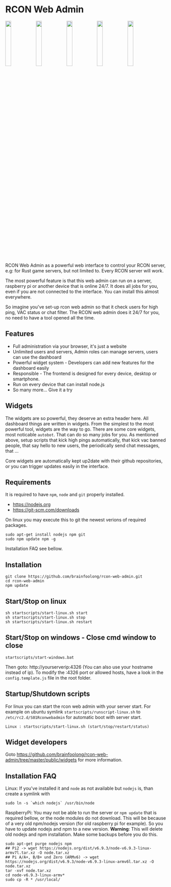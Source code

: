 # RCON Web Admin

<img src="https://brainfoolong.github.io/rcon-web-admin/images/screenshots/dashboard.jpg" width="19%"><img src="https://brainfoolong.github.io/rcon-web-admin/images/screenshots/autobot.jpg" width="19%"><img src="https://brainfoolong.github.io/rcon-web-admin/images/screenshots/server-management.jpg" width="19%"><img src="https://brainfoolong.github.io/rcon-web-admin/images/screenshots/ucc.jpg" width="19%"><img src="https://brainfoolong.github.io/rcon-web-admin/images/screenshots/widgets.jpg" width="19%">

RCON Web Admin as a powerful web interface to control your RCON server, e.g: for Rust game servers, but not limited to. Every RCON server will work.

The most powerful feature is that this web admin can run on a server, raspberry pi or another device that is online 24/7. It does all jobs for you, even if you are not connected to the interface. You can install this almost everywhere.

So imagine you've set-up rcon web admin so that it check users for high ping, VAC status or chat filter. The RCON web admin does it 24/7 for you, no need to have a tool opened all the time.

## Features

* Full administration via your browser, it's just a website
* Unlimited users and servers, Admin roles can manage servers, users can use the dashboard
* Powerful widget system - Developers can add new features for the dashboard easily
* Responsible - The frontend is designed for every device, desktop or smartphone.
* Run on every device that can install node.js
* So many more... Give it a try

## Widgets 
The widgets are so powerful, they deserve an extra header here. All dashboard things are written in widgets. From the simplest to the most powerful tool, widgets are the way to go. There are some core widgets, most noticable `autobot`. That can do so many jobs for you. As mentioned above, setup scripts that kick high pings automatically, that kick vac banned people, that say hello to new users, the periodically send chat messages, that ...

Core widgets are automatically kept up2date with their github repositories, or you can trigger updates easily in the interface.

## Requirements
It is required to have `npm`, `node` and `git` properly installed.
* https://nodejs.org
* https://git-scm.com/downloads

On linux you may execute this to git the newest verions of required packages.

    sudo apt-get install nodejs npm git
    sudo npm update npm -g

Installation FAQ see bellow.

## Installation

    git clone https://github.com/brainfoolong/rcon-web-admin.git
    cd rcon-web-admin
    npm update
    
## Start/Stop on linux

    sh startscripts/start-linux.sh start
    sh startscripts/start-linux.sh stop
    sh startscripts/start-linux.sh restart
    
## Start/Stop on windows - Close cmd window to close

    startscripts/start-windows.bat
    
Then goto: http://yourserverip:4326 (You can also use your hostname instead of ip).
To modify the :4326 port or allowed hosts, have a look in the `config.template.js` file in the root folder.

## Startup/Shutdown scripts

For linux you can start the rcon web admin with your server start. For example on ubuntu symlink `startscripts/runscript-linux.sh` to `/etc/rc2.d/S01Rconwebadmin` for automatic boot with server start.

    Linux : startscripts/start-linux.sh (start/stop/restart/status)

## Widget developers
Goto https://github.com/brainfoolong/rcon-web-admin/tree/master/public/widgets for more information.

## Installation FAQ
    
Linux: If you've installed it and `node` as not available but `nodejs` is, than create a symlink with 

    sudo ln -s `which nodejs` /usr/bin/node
    
RaspberryPi: You may not be able to run the server or `npm update` that is required bellow, or the node modules do not download. This will be because of a very old npm/nodejs version (for old raspberry pi for example). So you have to update nodejs and npm to a new version. **Warning**: This will delete old nodejs and npm installation. Make some backups before you do this.

    sudo apt-get purge nodejs npm
    ## Pi2 -> wget https://nodejs.org/dist/v6.9.3/node-v6.9.3-linux-armv7l.tar.xz -O node.tar.xz
    ## Pi A/A+, B/B+ und Zero (ARMv6) -> wget https://nodejs.org/dist/v6.9.3/node-v6.9.3-linux-armv6l.tar.xz -O node.tar.xz
    tar -xvf node.tar.xz
    cd node-v6.9.3-linux-armv*
    sudo cp -R * /usr/local/
    